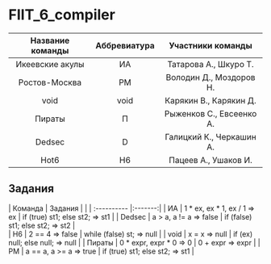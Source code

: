 # FIIT_6_compiler

|Название команды |Аббревиатура|Участники команды|
|:-----------------:|:-------------:|:-----------------:|
|Икеевские акулы|ИА|Татарова А., Шкуро Т.|
|Ростов-Москва|РМ|Володин Д., Моздоров Н.|
|void|void|Карякин В., Карякин Д.|
|Пираты|П|Рыженков С., Евсеенко А.|
|Dedsec|D|Галицкий К., Черкашин А.|
|Hot6|H6|Пацеев А., Ушаков И.|

## Задания

| Команда  | Задания | |
| :---------- |:-------:|
| ИА | 1 \* ex, ex \* 1, ex / 1 => ex | if (true) st1; else st2; => st1 |
| Dedsec | a > a, a != a => false | if (false) st1; else st2; => st2 |  
| H6 | 2 == 4 => false | while (false) st; => null |
| void | x = x => null | if (ex) null; else null; => null |
| Пираты | 0 \* expr, expr \* 0 => 0 | 0 + expr => expr  |
| РМ | a == a, a >= a => true | if (true) st1; else st2; => st1 |
